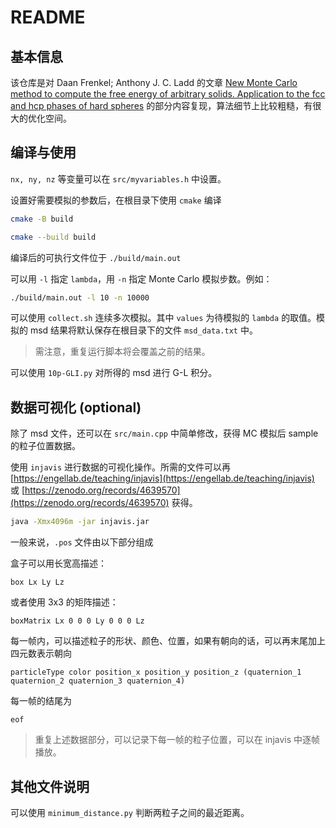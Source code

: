# README

## 基本信息

该仓库是对 Daan Frenkel; Anthony J. C. Ladd 的文章 [New Monte Carlo method to compute the free energy of arbitrary solids. Application to the fcc and hcp phases of hard spheres](https://pubs.aip.org/aip/jcp/article-abstract/81/7/3188/91565/New-Monte-Carlo-method-to-compute-the-free-energy) 的部分内容复现，算法细节上比较粗糙，有很大的优化空间。

## 编译与使用

`nx, ny, nz` 等变量可以在 `src/myvariables.h` 中设置。

设置好需要模拟的参数后，在根目录下使用 `cmake` 编译

```bash
cmake -B build

cmake --build build
```

编译后的可执行文件位于 `./build/main.out`

可以用 `-l` 指定 `lambda`，用 `-n` 指定 Monte Carlo 模拟步数。例如：

```bash
./build/main.out -l 10 -n 10000
```

可以使用 `collect.sh` 连续多次模拟。其中 `values` 为待模拟的 `lambda` 的取值。模拟的 msd 结果将默认保存在根目录下的文件 `msd_data.txt` 中。

> 需注意，重复运行脚本将会覆盖之前的结果。

可以使用 `10p-GLI.py` 对所得的 msd 进行 G-L 积分。

## 数据可视化 (optional)

除了 msd 文件，还可以在 `src/main.cpp` 中简单修改，获得 MC 模拟后 sample 的粒子位置数据。

使用 `injavis` 进行数据的可视化操作。所需的文件可以再 [https://engellab.de/teaching/injavis](https://engellab.de/teaching/injavis) 或 [https://zenodo.org/records/4639570](https://zenodo.org/records/4639570) 获得。

```bash
java -Xmx4096m -jar injavis.jar
```

一般来说，`.pos` 文件由以下部分组成

盒子可以用长宽高描述：

```text
box Lx Ly Lz
```

或者使用 3x3 的矩阵描述：

```text
boxMatrix Lx 0 0 0 Ly 0 0 0 Lz
```

每一帧内，可以描述粒子的形状、颜色、位置，如果有朝向的话，可以再末尾加上四元数表示朝向

```text
particleType color position_x position_y position_z (quaternion_1 quaternion_2 quaternion_3 quaternion_4)
```

每一帧的结尾为

```text
eof
```

> 重复上述数据部分，可以记录下每一帧的粒子位置，可以在 injavis 中逐帧播放。

## 其他文件说明

可以使用 `minimum_distance.py` 判断两粒子之间的最近距离。
